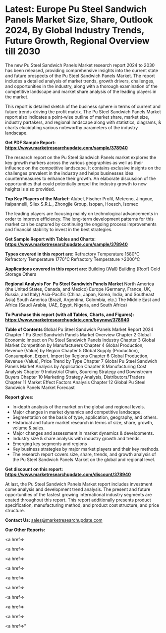 # Latest: Europe Pu Steel Sandwich Panels Market Size, Share, Outlook 2024, By Global Industry Trends, Future Growth, Regional Overview till 2030

The new Pu Steel Sandwich Panels Market research report 2024 to 2030 has been released, providing comprehensive insights into the current state and future prospects of the Pu Steel Sandwich Panels Market. The report includes a detailed analysis of market trends, growth drivers, challenges, and opportunities in the industry, along with a thorough examination of the competitive landscape and market share analysis of the leading players in the market.

This report is detailed sketch of the business sphere in terms of current and future trends driving the profit matrix. The Pu Steel Sandwich Panels Market report also indicates a point-wise outline of market share, market size, industry partakers, and regional landscape along with statistics, diagrams, &amp; charts elucidating various noteworthy parameters of the industry landscape.

<strong><b>Get PDF Sample Report: <a href=https://www.marketresearchupdate.com/sample/378940>https://www.marketresearchupdate.com/sample/378940</a></b></strong>

The research report on the Pu Steel Sandwich Panels market explores the key growth markers across the various geographies as well as their influence on the competitive landscape. It contains exclusive insights on the challenges prevalent in the industry and helps businesses idea countermeasures to enhance their growth. An elaborate discussion of the opportunities that could potentially propel the industry growth to new heights is also provided.

<strong><b>Top Key Players of the Market:
</b></strong>Alubel, Fischer Profil, Metecno, Jingxue, Italpannelli, Silex S.R.L., Zhongjie Group, Isopan, Hoesch, Isomec<strong><b>
</b></strong>

The leading players are focusing mainly on technological advancements in order to improve efficiency. The long-term development patterns for this market can be captured by continuing the ongoing process improvements and financial stability to invest in the best strategies.

<strong><b>Get Sample Report with Tables and Charts: <a href=https://www.marketresearchupdate.com/sample/378940>https://www.marketresearchupdate.com/sample/378940</a></b></strong>

<strong><b>Types covered in this report are:
</b></strong>Refractory Temperature 1580℃
Refractory Temperature 1770℃
Refractory Temperature >2000℃<strong><b>
</b></strong>

<strong><b>Applications covered in this report are:
</b></strong>Building (Wall)
Building (Roof)
Cold Storage
Others<strong><b>
</b></strong>

<strong><b>Regional Analysis For  Pu Steel Sandwich Panels Market</b></strong><strong><b>
</b></strong>North America (the United States, Canada, and Mexico)
Europe (Germany, France, UK, Russia, and Italy)
Asia-Pacific (China, Japan, Korea, India, and Southeast Asia)
South America (Brazil, Argentina, Colombia, etc.)
The Middle East and Africa (Saudi Arabia, UAE, Egypt, Nigeria, and South Africa)

<strong><b>To Purchase this report (with all Tables, Charts, and Figures): <a href=https://www.marketresearchupdate.com/buynow/378940>https://www.marketresearchupdate.com/buynow/378940</a></b></strong>

<strong><b>Table of Contents</b></strong><strong><b>
</b></strong>Global Pu Steel Sandwich Panels Market Report 2024
Chapter 1 Pu Steel Sandwich Panels Market Overview
Chapter 2 Global Economic Impact on Pu Steel Sandwich Panels Industry
Chapter 3 Global Market Competition by Manufacturers
Chapter 4 Global Production, Revenue (Value) by Region
Chapter 5 Global Supply (Production), Consumption, Export, Import by Regions
Chapter 6 Global Production, Revenue (Value), Price Trend by Type
Chapter 7 Global Pu Steel Sandwich Panels Market Analysis by Application
Chapter 8 Manufacturing Cost Analysis
Chapter 9 Industrial Chain, Sourcing Strategy and Downstream Buyers
Chapter 10 Marketing Strategy Analysis, Distributors/Traders
Chapter 11 Market Effect Factors Analysis
Chapter 12 Global Pu Steel Sandwich Panels Market Forecast

<strong><b>Report gives:</b></strong>

- In-depth analysis of the market on the global and regional levels.
- Major changes in market dynamics and competitive landscape.
- Segmentation on the basis of type, application, geography, and others.
- Historical and future market research in terms of size, share, growth, volume &amp; sales.
- Major changes and assessment in market dynamics &amp; developments.
- Industry size &amp; share analysis with industry growth and trends.
- Emerging key segments and regions
- Key business strategies by major market players and their key methods.
- The research report covers size, share, trends, and growth analysis of the Pu Steel Sandwich Panels Market on the global and regional level.

<strong><b>Get discount on this report: <a href=https://www.marketresearchupdate.com/discount/378940>https://www.marketresearchupdate.com/discount/378940</a></b></strong>

At last, the Pu Steel Sandwich Panels Market report includes investment come analysis and development trend analysis. The present and future opportunities of the fastest growing international industry segments are coated throughout this report. This report additionally presents product specification, manufacturing method, and product cost structure, and price structure.

<strong><b>Contact Us:
</b></strong>sales@marketresearchupdate.com

<strong>Our Other Reports:</strong>

<a href=></a>

<a href=></a>

<a href=></a>

<a href=></a>

<a href=></a>

<a href=></a>

<a href=></a>

<a href=></a>

<a href=></a>

<a href=></a>"
